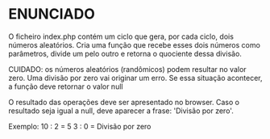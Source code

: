 # ENUNCIADO
O ficheiro index.php contém um ciclo que gera, por cada ciclo, dois números aleatórios.
Cria uma função que recebe esses dois números como parâmetros, divide um pelo outro e retorna
o quociente dessa divisão.

CUIDADO: os números aleatórios (randômicos) podem resultar no valor zero.
Uma divisão por zero vai originar um erro.
Se essa situação acontecer, a função deve retornar o valor null

O resultado das operações deve ser apresentado no browser.
Caso o resultado seja igual a null, deve aparecer a frase: 'Divisão por zero'.

Exemplo:
10 : 2 = 5
3 : 0 = Divisão por zero
